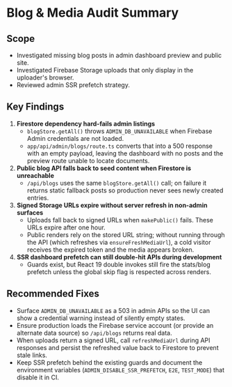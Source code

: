 # Blog & Media Audit Summary

## Scope
- Investigated missing blog posts in admin dashboard preview and public site.
- Investigated Firebase Storage uploads that only display in the uploader's browser.
- Reviewed admin SSR prefetch strategy.

## Key Findings
1. **Firestore dependency hard-fails admin listings**
   - `blogStore.getAll()` throws `ADMIN_DB_UNAVAILABLE` when Firebase Admin credentials are not loaded.
   - `app/api/admin/blogs/route.ts` converts that into a 500 response with an empty payload, leaving the dashboard with no posts and the preview route unable to locate documents.
2. **Public blog API falls back to seed content when Firestore is unreachable**
   - `/api/blogs` uses the same `blogStore.getAll()` call; on failure it returns static fallback posts so production never sees newly created entries.
3. **Signed Storage URLs expire without server refresh in non-admin surfaces**
   - Uploads fall back to signed URLs when `makePublic()` fails. These URLs expire after one hour.
   - Public renders rely on the stored URL string; without running through the API (which refreshes via `ensureFreshMediaUrl`), a cold visitor receives the expired token and the media appears broken.
4. **SSR dashboard prefetch can still double-hit APIs during development**
   - Guards exist, but React 19 double invokes still fire the stats/blog prefetch unless the global skip flag is respected across renders.

## Recommended Fixes
- Surface `ADMIN_DB_UNAVAILABLE` as a 503 in admin APIs so the UI can show a credential warning instead of silently empty states.
- Ensure production loads the Firebase service account (or provide an alternate data source) so `/api/blogs` returns real data.
- When uploads return a signed URL, call `refreshMediaUrl` during API responses and persist the refreshed value back to Firestore to prevent stale links.
- Keep SSR prefetch behind the existing guards and document the environment variables (`ADMIN_DISABLE_SSR_PREFETCH`, `E2E`, `TEST_MODE`) that disable it in CI.